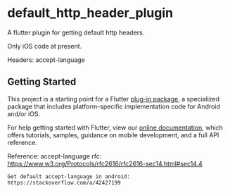 # default_http_header_plugin

A flutter plugin for getting default http headers.

Only iOS code at present.

Headers:
    accept-language


## Getting Started

This project is a starting point for a Flutter
[plug-in package](https://flutter.dev/developing-packages/),
a specialized package that includes platform-specific implementation code for
Android and/or iOS.

For help getting started with Flutter, view our 
[online documentation](https://flutter.dev/docs), which offers tutorials, 
samples, guidance on mobile development, and a full API reference.


Reference:
    accept-language rfc:
    https://www.w3.org/Protocols/rfc2616/rfc2616-sec14.html#sec14.4

    Get default accept-language in android:
    https://stackoverflow.com/a/42427199
